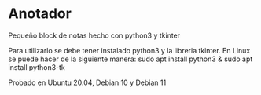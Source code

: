 # Anotador
Pequeño block de notas hecho con python3 y tkinter

Para utilizarlo se debe tener instalado python3 y la libreria tkinter.
En Linux se puede hacer de la siguiente manera:
  sudo apt install python3 & sudo apt install python3-tk

Probado en Ubuntu 20.04, Debian 10 y Debian 11
